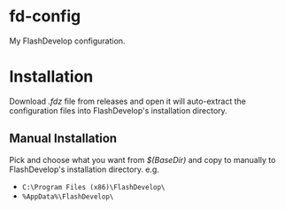 # fd-config
My FlashDevelop configuration.

# Installation
Download *.fdz* file from releases and open it will auto-extract the configuration files into FlashDevelop's installation directory.

## Manual Installation
Pick and choose what you want from *$(BaseDir)* and copy to manually to FlashDevelop's installation directory. e.g.

- `C:\Program Files (x86)\FlashDevelop\`
- `%AppData%\FlashDevelop\`
